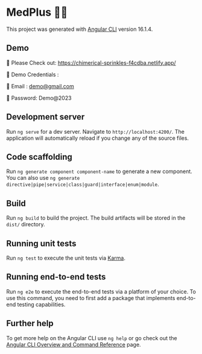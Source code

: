 # MedPlus 👩‍⚕️

This project was generated with [Angular CLI](https://github.com/angular/angular-cli) version 16.1.4.

## Demo

🤖 Please Check out: https://chimerical-sprinkles-f4cdba.netlify.app/

🤖 Demo Credentials : 

💌 Email : demo@gmail.com 
 
🔑 Password: Demo@2023


## Development server

Run `ng serve` for a dev server. Navigate to `http://localhost:4200/`. The application will automatically reload if you change any of the source files.

## Code scaffolding

Run `ng generate component component-name` to generate a new component. You can also use `ng generate directive|pipe|service|class|guard|interface|enum|module`.

## Build

Run `ng build` to build the project. The build artifacts will be stored in the `dist/` directory.

## Running unit tests

Run `ng test` to execute the unit tests via [Karma](https://karma-runner.github.io).

## Running end-to-end tests

Run `ng e2e` to execute the end-to-end tests via a platform of your choice. To use this command, you need to first add a package that implements end-to-end testing capabilities.

## Further help

To get more help on the Angular CLI use `ng help` or go check out the [Angular CLI Overview and Command Reference](https://angular.io/cli) page.

